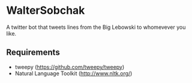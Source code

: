 # WalterSobchak
A twitter bot that tweets lines from the Big Lebowski to whomevever you like.

## Requirements
- tweepy (https://github.com/tweepy/tweepy)
- Natural Language Toolkit (http://www.nltk.org/)

